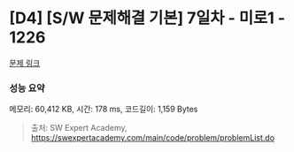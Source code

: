 # [D4] [S/W 문제해결 기본] 7일차 - 미로1 - 1226 

[문제 링크](https://swexpertacademy.com/main/code/problem/problemDetail.do?contestProbId=AV14vXUqAGMCFAYD) 

### 성능 요약

메모리: 60,412 KB, 시간: 178 ms, 코드길이: 1,159 Bytes



> 출처: SW Expert Academy, https://swexpertacademy.com/main/code/problem/problemList.do